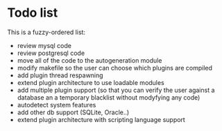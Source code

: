 # Todo list #

This is a fuzzy-ordered list:

  * review mysql code
  * review postgresql code
  * move all of the code to the autogeneration module
  * modify makefile so the user can choose which plugins are compiled
  * add plugin thread respawning
  * extend plugin architecture to use loadable modules
  * add multiple plugin support (so that you can verify the user against a database an a temporary blacklist without modyfying any code)
  * autodetect system features
  * add other db support (SQLite, Oracle..)
  * extend plugin architecture with scripting language support